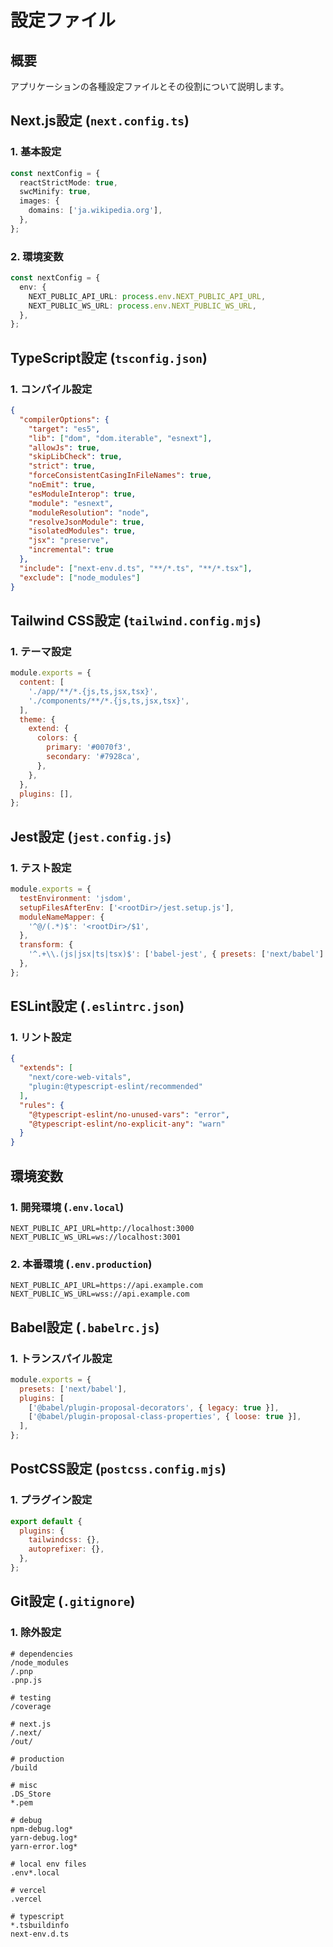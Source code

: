 # 設定ファイル

## 概要
アプリケーションの各種設定ファイルとその役割について説明します。

## Next.js設定 (`next.config.ts`)

### 1. 基本設定
```typescript
const nextConfig = {
  reactStrictMode: true,
  swcMinify: true,
  images: {
    domains: ['ja.wikipedia.org'],
  },
};
```

### 2. 環境変数
```typescript
const nextConfig = {
  env: {
    NEXT_PUBLIC_API_URL: process.env.NEXT_PUBLIC_API_URL,
    NEXT_PUBLIC_WS_URL: process.env.NEXT_PUBLIC_WS_URL,
  },
};
```

## TypeScript設定 (`tsconfig.json`)

### 1. コンパイル設定
```json
{
  "compilerOptions": {
    "target": "es5",
    "lib": ["dom", "dom.iterable", "esnext"],
    "allowJs": true,
    "skipLibCheck": true,
    "strict": true,
    "forceConsistentCasingInFileNames": true,
    "noEmit": true,
    "esModuleInterop": true,
    "module": "esnext",
    "moduleResolution": "node",
    "resolveJsonModule": true,
    "isolatedModules": true,
    "jsx": "preserve",
    "incremental": true
  },
  "include": ["next-env.d.ts", "**/*.ts", "**/*.tsx"],
  "exclude": ["node_modules"]
}
```

## Tailwind CSS設定 (`tailwind.config.mjs`)

### 1. テーマ設定
```javascript
module.exports = {
  content: [
    './app/**/*.{js,ts,jsx,tsx}',
    './components/**/*.{js,ts,jsx,tsx}',
  ],
  theme: {
    extend: {
      colors: {
        primary: '#0070f3',
        secondary: '#7928ca',
      },
    },
  },
  plugins: [],
};
```

## Jest設定 (`jest.config.js`)

### 1. テスト設定
```javascript
module.exports = {
  testEnvironment: 'jsdom',
  setupFilesAfterEnv: ['<rootDir>/jest.setup.js'],
  moduleNameMapper: {
    '^@/(.*)$': '<rootDir>/$1',
  },
  transform: {
    '^.+\\.(js|jsx|ts|tsx)$': ['babel-jest', { presets: ['next/babel'] }],
  },
};
```

## ESLint設定 (`.eslintrc.json`)

### 1. リント設定
```json
{
  "extends": [
    "next/core-web-vitals",
    "plugin:@typescript-eslint/recommended"
  ],
  "rules": {
    "@typescript-eslint/no-unused-vars": "error",
    "@typescript-eslint/no-explicit-any": "warn"
  }
}
```

## 環境変数

### 1. 開発環境 (`.env.local`)
```
NEXT_PUBLIC_API_URL=http://localhost:3000
NEXT_PUBLIC_WS_URL=ws://localhost:3001
```

### 2. 本番環境 (`.env.production`)
```
NEXT_PUBLIC_API_URL=https://api.example.com
NEXT_PUBLIC_WS_URL=wss://api.example.com
```

## Babel設定 (`.babelrc.js`)

### 1. トランスパイル設定
```javascript
module.exports = {
  presets: ['next/babel'],
  plugins: [
    ['@babel/plugin-proposal-decorators', { legacy: true }],
    ['@babel/plugin-proposal-class-properties', { loose: true }],
  ],
};
```

## PostCSS設定 (`postcss.config.mjs`)

### 1. プラグイン設定
```javascript
export default {
  plugins: {
    tailwindcss: {},
    autoprefixer: {},
  },
};
```

## Git設定 (`.gitignore`)

### 1. 除外設定
```
# dependencies
/node_modules
/.pnp
.pnp.js

# testing
/coverage

# next.js
/.next/
/out/

# production
/build

# misc
.DS_Store
*.pem

# debug
npm-debug.log*
yarn-debug.log*
yarn-error.log*

# local env files
.env*.local

# vercel
.vercel

# typescript
*.tsbuildinfo
next-env.d.ts
``` 